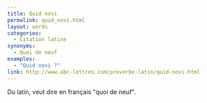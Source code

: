```yaml
---
title: Quid novi
permalink: quid_novi.html
layout: words
categories:
  - Citation latine
synonyms:
  - Quoi de neuf
examples:
  - "Quid novi ?"
link: http://www.abc-lettres.com/proverbe-latin/quid-novi.html
---
```


Du latin, veut dire en français &quot;quoi de neuf&quot;.

